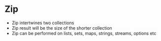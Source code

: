# Zip

- Zip intertwines two collections
- Zip result will be the size of the shorter collection
- Zip can be performed on lists, sets, maps, strings, streams, options etc

